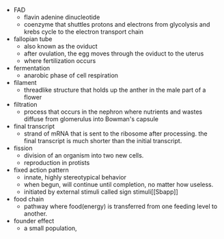 - FAD
	- flavin adenine dinucleotide
	- coenzyme that shuttles protons and electrons from glycolysis and krebs cycle to the electron transport chain
- fallopian tube
	- also known as the oviduct
	- after ovulation, the egg moves through the oviduct to the uterus
	- where fertilization occurs
- fermentation
	- anarobic phase of cell respiration
- filament
	- threadlike structure that holds up the anther in the male part of a flower
- filtration
	- process that occurs in the nephron where nutrients and wastes diffuse from glomerulus into Bowman's capsule
- final transcript
	- strand of mRNA that is sent to the ribosome after processing. the final transcript is much shorter than the initial transcript.
- fission
	- division of an organism into two new cells.
	- reproduction in protists
- fixed action pattern
	- innate, highly stereotypical behavior
	- when begun, will continue until completion, no matter how useless.
	- initiated by external stimuli called sign stimuli[[Sbapp]]
- food chain
	- pathway where food(energy) is transferred from one feeding level to another.
- founder effect
	- a small population,